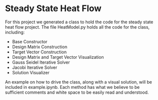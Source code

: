 # Steady State Heat Flow

For this project we generated a class to hold the code for the steady state heat flow project. The file HeatModel.py holds all the code for the class, including:
* Base Constructor
* Design Matrix Construction
* Target Vector Construction
* Design Matrix and Target Vector Visualization
* Gauss Seidel Iterative Solver
* Jacobi Iterative Solver
* Solution Visualizer

An example on how to drive the class, along with a visual solution, will be included in example.ipynb. Each method has what we believe to be sufficient comments and white space to be easily read and understood. 